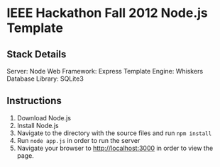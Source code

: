 IEEE Hackathon Fall 2012 Node.js Template
=========================================

Stack Details
-------------

Server: Node
Web Framework: Express
Template Engine: Whiskers
Database Library: SQLite3

Instructions
------------

1. Download Node.js
2. Install Node.js
3. Navigate to the directory with the source files and
run `npm install`
4. Run `node app.js` in order to run the server
5. Navigate your browser to [http://localhost:3000](http://localhost:3000) in order to view
the page.
